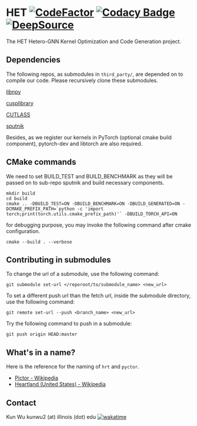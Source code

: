 # HET [![CodeFactor](https://www.codefactor.io/repository/github/k-wu/het/badge?s=7c0ed599f222a217c8682e478c593e0ca4b434da)](https://www.codefactor.io/repository/github/k-wu/het) [![Codacy Badge](https://app.codacy.com/project/badge/Grade/9c41863c914e4153883f24eeff256280)](https://app.codacy.com?utm_source=gh&utm_medium=referral&utm_content=&utm_campaign=Badge_grade) [![DeepSource](https://app.deepsource.com/gh/K-Wu/HET.svg/?label=active+issues&show_trend=true&token=hA6-EP3JaW1Y08vzTD9kDiAr)](https://app.deepsource.com/gh/K-Wu/HET/?ref=repository-badge)

The HET Hetero-GNN Kernel Optimization and Code Generation project.

## Dependencies
The following repos, as submodules in `third_party/`, are depended on to compile our code. Please recursively clone these submodules.

[libnpy](https://github.com/llohse/libnpy)

[cusplibrary](https://github.com/cusplibrary/cusplibrary)

[CUTLASS](https://github.com/NVIDIA/cutlass)

[sputnik](https://github.com/google-research/sputnik)

Besides, as we register our kernels in PyTorch (optional cmake build component), pytorch-dev and libtorch are also required.

## CMake commands
We need to set BUILD_TEST and BUILD_BENCHMARK as they will be passed on to sub-repo sputnik and build necessary components.
```
mkdir build
cd build
cmake .. -DBUILD_TEST=ON -DBUILD_BENCHMARK=ON -DBUILD_GENERATED=ON -DCMAKE_PREFIX_PATH=`python -c 'import torch;print(torch.utils.cmake_prefix_path)'` -DBUILD_TORCH_API=ON
```

for debugging purpose, you may invoke the following command after cmake configuration.
```
cmake --build . --verbose
```

## Contributing in submodules
To change the url of a submodule, use the following command:
```
git submodule set-url </reporoot/to/submodule_name> <new_url>
```

To set a different push url than the fetch url, inside the submodule directory, use the following command:
```
git remote set-url --push <branch_name> <new_url>
```

Try the following command to push in a submodule:
```
git push origin HEAD:master
```

## What's in a name?
Here is the reference for the naming of `hrt` and `pyctor`.

* [Pictor - Wikipedia](https://en.wikipedia.org/wiki/Pictor)
* [Heartland (United States) - Wikipedia](https://en.wikipedia.org/wiki/Heartland_(United_States))

## Contact
Kun Wu kunwu2 (at) illinois (dot) edu  [![wakatime](https://wakatime.com/badge/user/4205e4a2-46a7-4331-8745-e517496eb256/project/82077fb2-08fd-4896-b1e5-086a8d2ce916.svg)](https://wakatime.com/badge/user/4205e4a2-46a7-4331-8745-e517496eb256/project/82077fb2-08fd-4896-b1e5-086a8d2ce916)